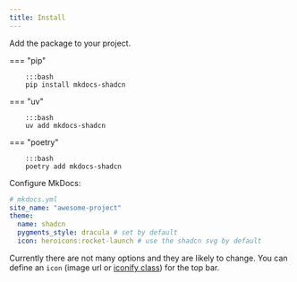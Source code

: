 ```yaml
---
title: Install
---
```


Add the package to your project.

=== "pip"

        :::bash
        pip install mkdocs-shadcn


=== "uv"

        :::bash
        uv add mkdocs-shadcn

=== "poetry"

        :::bash
        poetry add mkdocs-shadcn


Configure MkDocs:

```yaml
# mkdocs.yml
site_name: "awesome-project"
theme:
  name: shadcn
  pygments_style: dracula # set by default
  icon: heroicons:rocket-launch # use the shadcn svg by default
```

Currently there are not many options and they are likely to change. You can define an `icon` (image url or [iconify class](https://icon-sets.iconify.design/)) for the top bar.